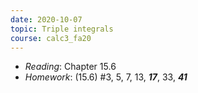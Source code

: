 ```yaml
---
date: 2020-10-07
topic: Triple integrals
course: calc3_fa20
---
```


- *Reading*: Chapter 15.6
- *Homework*: (15.6) #3, 5, 7, 13, ***17***, 33, ***41***

